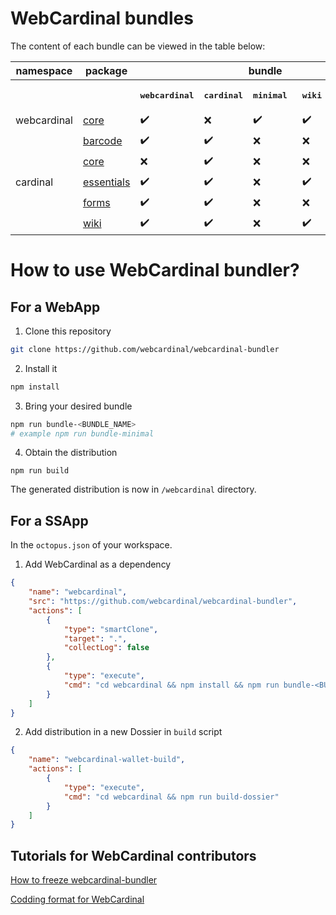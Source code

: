 # WebCardinal bundles

The content of each bundle can be viewed in the table below:

<table>
<thead>
  <tr>
    <th>namespace</th>
    <th>package</th>
    <th colspan="5" align="center">bundle</th>
  </tr>
</thead>
<tbody>
  <tr>
    <td></td>
    <td></td>
    <th><pre>webcardinal</pre></th>
    <th><pre>cardinal</pre></th>
    <th><pre>minimal </pre></th>
    <th><pre>wiki    </pre></th>
    <th><pre>all     </pre></th>
  </tr>
  <tr>
    <td>webcardinal</td>
    <td><a href="https://github.com/webcardinal/webcardinal-core">core</a></td>
    <td>✔️</td>
    <td>❌</td>
    <td>✔️</td>
    <td>✔️</td>
    <td>✔️</td>
  </tr>
  <tr>
    <td rowspan="5">cardinal</td>
    <td><a href="https://github.com/webcardinal/cardinal-barcode">barcode</a></td>
    <td>✔️</td>
    <td>✔️</td>
    <td>❌</td>
    <td>❌</td>
    <td>✔️</td>
  </tr>
  <tr>
    <td><a href="https://github.com/webcardinal/cardinal-core">core</a></td>
    <td>❌</td>
    <td>✔️</td>
    <td>❌</td>
    <td>❌</td>
    <td>✔️</td>
  </tr>
  <tr>
    <td><a href="https://github.com/webcardinal/cardinal-essentials">essentials</a></td>
    <td>✔️</td>
    <td>✔️</td>
    <td>❌</td>
    <td>✔️</td>
    <td>✔️</td>
  </tr>
  <tr>
    <td><a href="https://github.com/webcardinal/cardinal-forms">forms</a></td>
    <td>✔️</td>
    <td>✔️</td>
    <td>❌</td>
    <td>❌</td>
    <td>✔️</td>
  </tr>
  <tr>
    <td><a href="https://github.com/webcardinal/cardinal-wiki">wiki</a></td>
    <td>✔️</td>
    <td>✔️</td>
    <td>❌</td>
    <td>✔️</td>
    <td>✔️</td>
  </tr>
</tbody>
</table>

# How to use WebCardinal bundler?

## For a WebApp

1. Clone this repository

```bash
git clone https://github.com/webcardinal/webcardinal-bundler
```

2. Install it

```bash
npm install
```

3. Bring your desired bundle

```bash
npm run bundle-<BUNDLE_NAME>
# example npm run bundle-minimal
```

4. Obtain the distribution

```
npm run build
```

The generated distribution is now in `/webcardinal` directory.

## For a SSApp

In the `octopus.json` of your workspace.

1. Add WebCardinal as a dependency

```json
{
    "name": "webcardinal",
    "src": "https://github.com/webcardinal/webcardinal-bundler",
    "actions": [
        {
            "type": "smartClone",
            "target": ".",
            "collectLog": false
        },
        {
            "type": "execute",
            "cmd": "cd webcardinal && npm install && npm run bundle-<BUNDLE_NAME> && npm run build"
        }
    ]
}
```

2. Add distribution in a new Dossier in `build` script

```json
{
    "name": "webcardinal-wallet-build",
    "actions": [
        {
            "type": "execute",
            "cmd": "cd webcardinal && npm run build-dossier"
        }
    ]
}
```

## Tutorials for WebCardinal contributors

[How to freeze webcardinal-bundler](https://github.com/orgs/webcardinal/teams/gurus-of-webcardinal/discussions/1)

[Codding format for WebCardinal](https://github.com/orgs/webcardinal/teams/gurus-of-webcardinal/discussions/2)